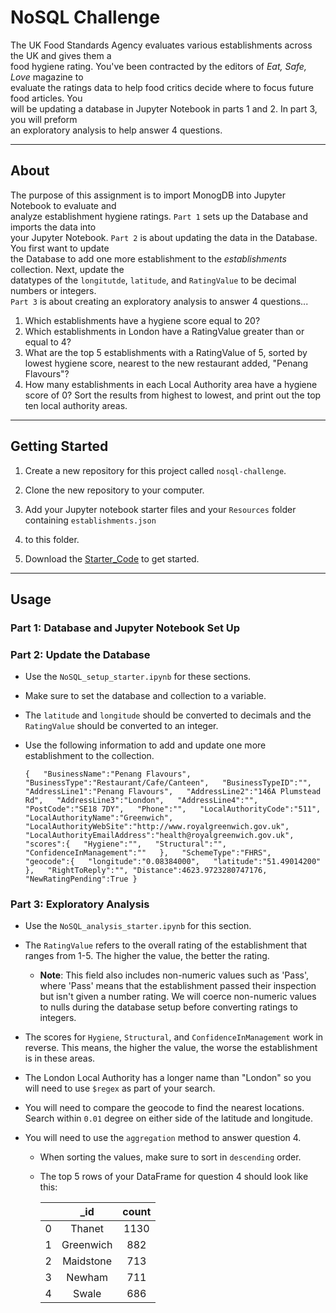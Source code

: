 # NoSQL Challenge

The UK Food Standards Agency evaluates various establishments across the UK and gives them a  
food hygiene rating. You've been contracted by the editors of *Eat, Safe, Love* magazine to  
evaluate the ratings data to help food critics decide where to focus future food articles. You  
will be updating a database in Jupyter Notebook in parts 1 and 2. In part 3, you will preform  
an exploratory analysis to help answer 4 questions.

---

## About

The purpose of this assignment is to import MonogDB into Jupyter Notebook to evaluate and  
analyze establishment hygiene ratings. `Part 1` sets up the Database and imports the data into  
your Jupyter Notebook. `Part 2` is about updating the data in the Database. You first want to update  
the Database to add one more establishment to the *establishments* collection. Next, update the  
datatypes of the `longitutde`, `latitude`, and `RatingValue` to be decimal numbers or integers.  
`Part 3` is about creating an exploratory analysis to answer 4 questions...  

  1. Which establishments have a hygiene score equal to 20?
  2. Which establishments in London have a RatingValue greater than or equal to 4?
  3. What are the top 5 establishments with a RatingValue of 5, sorted by lowest hygiene score, nearest
     to the new restaurant added, "Penang Flavours"?
  4. How many establishments in each Local Authority area have a hygiene score of 0? Sort the results
     from highest to lowest, and print out the top ten local authority areas.

---

## Getting Started

1. Create a new repository for this project called `nosql-challenge`.
2. Clone the new repository to your computer.
3. Add your Jupyter notebook starter files and your `Resources` folder containing `establishments.json`
4.  to this folder.

5.  Download the [Starter_Code](https://github.com/Kaileycar/nosql-challenge/files/12164812/Starter_Code.zip) to get started.

---

## Usage

### Part 1: Database and Jupyter Notebook Set Up  
### Part 2: Update the Database  

* Use the `NoSQL_setup_starter.ipynb` for these sections.
* Make sure to set the database and collection to a variable.
* The `latitude` and `longitude` should be converted to decimals and the `RatingValue` should be converted
  to an integer.
* Use the following information to add and update one more establishment to the collection.
  
  `{  
    "BusinessName":"Penang Flavours",  
    "BusinessType":"Restaurant/Cafe/Canteen",  
    "BusinessTypeID":"",  
    "AddressLine1":"Penang Flavours",  
    "AddressLine2":"146A Plumstead Rd",  
    "AddressLine3":"London",  
    "AddressLine4":"",  
    "PostCode":"SE18 7DY",  
    "Phone":"",  
    "LocalAuthorityCode":"511",  
    "LocalAuthorityName":"Greenwich",  
    "LocalAuthorityWebSite":"http://www.royalgreenwich.gov.uk",  
    "LocalAuthorityEmailAddress":"health@royalgreenwich.gov.uk",  
    "scores":{  
        "Hygiene":"",  
        "Structural":"",  
        "ConfidenceInManagement":""  
    },  
    "SchemeType":"FHRS",  
    "geocode":{  
        "longitude":"0.08384000",  
        "latitude":"51.49014200"  
    },  
    "RightToReply":"",
    "Distance":4623.9723280747176,
    "NewRatingPending":True
}`   

### Part 3: Exploratory Analysis  

* Use the `NoSQL_analysis_starter.ipynb` for this section.
* The `RatingValue` refers to the overall rating of the establishment that ranges from 1-5.
  The higher the value, the better the rating.
  
    * **Note**: This field also includes non-numeric values such as 'Pass', where 'Pass' means
                that the establishment passed their inspection but isn't given a number rating.
                We will coerce non-numeric values to nulls during the database setup before
                converting ratings to integers.

* The scores for `Hygiene`, `Structural`, and `ConfidenceInManagement` work in reverse. This means,
  the higher the value, the worse the establishment is in these areas.
* The London Local Authority has a longer name than "London" so you will need to use `$regex` as part of your search.
* You will need to compare the geocode to find the nearest locations. Search within `0.01` degree on either side
  of the latitude and longitude.
* You will need to use the `aggregation` method to answer question 4.
    * When sorting the values, make sure to sort in `descending` order.  
    * The top 5 rows of your DataFrame for question 4 should look like this:
 
      |          | **_id**      |**count**      |
      |:--------:|:------------:|:-------------:|
      | 0        | Thanet       | 1130          |
      | 1        | Greenwich    | 882           |
      | 2        | Maidstone    | 713           |
      | 3        | Newham       | 711           |
      | 4        | Swale        | 686           |



